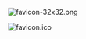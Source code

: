 ![favicon-32x32.png]({{site.baseurl}}/images/favicon-32x32.png)

![favicon.ico]({{site.baseurl}}/images/favicon.ico)

